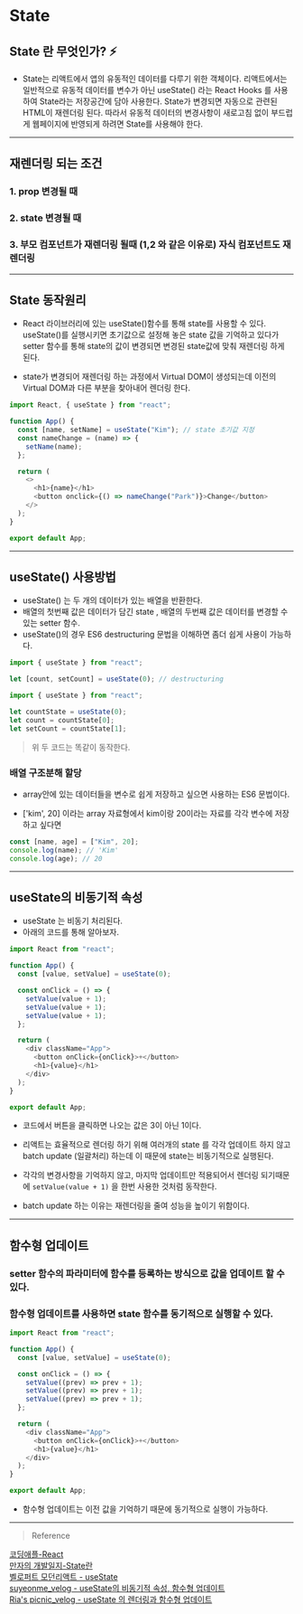 # State

## State 란 무엇인가? ⚡

- State는 리액트에서 앱의 유동적인 데이터를 다루기 위한 객체이다. 리액트에서는 일반적으로 유동적 데이터를 변수가 아닌 useState() 라는 React Hooks 를 사용하여 State라는 저장공간에 담아 사용한다. State가 변경되면 자동으로 관련된 HTML이 재렌더링 된다. 따라서 유동적 데이터의 변경사항이 새로고침 없이 부드럽게 웹페이지에 반영되게 하려면 State를 사용해야 한다.

---

## 재렌더링 되는 조건

### 1. prop 변경될 때

### 2. state 변경될 때

### 3. 부모 컴포넌트가 재렌더링 될때 (1,2 와 같은 이유로) 자식 컴포넌트도 재렌더링

---

## State 동작원리

- React 라이브러리에 있는 useState()함수를 통해 state를 사용할 수 있다. useState()를 실행시키면 초기값으로 설정해 놓은 state 값을 기억하고 있다가 setter 함수를 통해 state의 값이 변경되면 변경된 state값에 맞춰 재렌더링 하게 된다.

- state가 변경되어 재렌더링 하는 과정에서 Virtual DOM이 생성되는데 이전의 Virtual DOM과 다른 부분을 찾아내어 렌더링 한다.

```js
import React, { useState } from "react";

function App() {
  const [name, setName] = useState("Kim"); // state 초기값 지정
  const nameChange = (name) => {
    setName(name);
  };

  return (
    <>
      <h1>{name}</h1>
      <button onclick={() => nameChange("Park")}>Change</button>
    </>
  );
}

export default App;
```

---

## useState() 사용방법

- useState() 는 두 개의 데이터가 있는 배열을 반환한다.
- 배열의 첫번째 값은 데이터가 담긴 state , 배열의 두번째 값은 데이터를 변경할 수 있는 setter 함수.
- useState()의 경우 ES6 destructuring 문법을 이해하면 좀더 쉽게 사용이 가능하다.

```javascript
import { useState } from "react";

let [count, setCount] = useState(0); // destructuring
```

```js
import { useState } from "react";

let countState = useState(0);
let count = countState[0];
let setCount = countState[1];
```

> 위 두 코드는 똑같이 동작한다.

### 배열 구조분해 할당

- array안에 있는 데이터들을 변수로 쉽게 저장하고 싶으면 사용하는 ES6 문법이다.

- ['kim', 20] 이라는 array 자료형에서 kim이랑 20이라는 자료를 각각 변수에 저장하고 싶다면

```js
const [name, age] = ["Kim", 20];
console.log(name); // 'Kim'
console.log(age); // 20
```

---

## useState의 비동기적 속성

- useState 는 비동기 처리된다.
- 아래의 코드를 통해 알아보자.

```js
import React from "react";

function App() {
  const [value, setValue] = useState(0);

  const onClick = () => {
    setValue(value + 1);
    setValue(value + 1);
    setValue(value + 1);
  };

  return (
    <div className="App">
      <button onClick={onClick}>+</button>
      <h1>{value}</h1>
    </div>
  );
}

export default App;
```

- 코드에서 버튼을 클릭하면 나오는 값은 3이 아닌 1이다.

- 리액트는 효율적으로 렌더링 하기 위해 여러개의 state 를 각각 업데이트 하지 않고 batch update (일괄처리) 하는데 이 때문에 state는 비동기적으로 실행된다.

- 각각의 변경사항을 기억하지 않고, 마지막 업데이트만 적용되어서 렌더링 되기때문에 `setValue(value + 1)` 을 한번 사용한 것처럼 동작한다.

- batch update 하는 이유는 재렌더링을 줄여 성능을 높이기 위함이다.

---

## 함수형 업데이트

### setter 함수의 파라미터에 함수를 등록하는 방식으로 값을 업데이트 할 수 있다.

### 함수형 업데이트를 사용하면 state 함수를 동기적으로 실행할 수 있다.

```js
import React from "react";

function App() {
  const [value, setValue] = useState(0);

  const onClick = () => {
    setValue((prev) => prev + 1);
    setValue((prev) => prev + 1);
    setValue((prev) => prev + 1);
  };

  return (
    <div className="App">
      <button onClick={onClick}>+</button>
      <h1>{value}</h1>
    </div>
  );
}

export default App;
```

- 함수형 업데이트는 이전 값을 기억하기 때문에 동기적으로 실행이 가능하다.

---

> Reference

[코딩애플-React](https://codingapple.com/course/react-basic/)  
 [만자의 개발일지-State란](https://yoo11052.tistory.com/68)  
 [벨로퍼트 모던리액트 - useState](https://react.vlpt.us/basic/07-useState.html)  
 [suyeonme_velog - useState의 비동기적 속성, 함수형 업데이트](https://velog.io/@suyeonme/react-useState%EC%9D%98-%EB%B9%84%EB%8F%99%EA%B8%B0%EC%A0%81-%EC%86%8D%EC%84%B1-%ED%95%A8%EC%88%98%ED%98%95-%EC%97%85%EB%8D%B0%EC%9D%B4%ED%8A%B8)  
[Ria's picnic_velog - useState 의 렌더링과 함수형 업데이트 ](https://velog.io/@tjdgus0528/React-Native-5x048oii)
